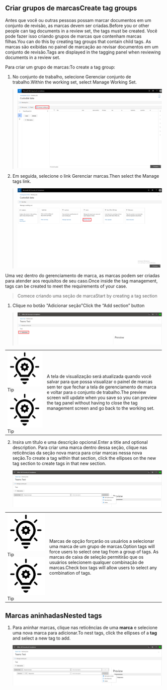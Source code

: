 ## <a name="create-tag-groups"></a><span data-ttu-id="f757b-101">Criar grupos de marcas</span><span class="sxs-lookup"><span data-stu-id="f757b-101">Create tag groups</span></span>

<span data-ttu-id="f757b-102">Antes que você ou outras pessoas possam marcar documentos em um conjunto de revisão, as marcas devem ser criadas.</span><span class="sxs-lookup"><span data-stu-id="f757b-102">Before you or other people can tag documents in a review set, the tags must be created.</span></span> <span data-ttu-id="f757b-103">Você pode fazer isso criando grupos de marcas que contenham marcas filhas.</span><span class="sxs-lookup"><span data-stu-id="f757b-103">You can do this by creating tag groups that contain child tags.</span></span> <span data-ttu-id="f757b-104">As marcas são exibidas no painel de marcação ao revisar documentos em um conjunto de revisão.</span><span class="sxs-lookup"><span data-stu-id="f757b-104">Tags are displayed in the tagging panel when reviewing documents in a review set.</span></span>

<span data-ttu-id="f757b-105">Para criar um grupo de marcas:</span><span class="sxs-lookup"><span data-stu-id="f757b-105">To create a tag group:</span></span>

1.  <span data-ttu-id="f757b-106">No conjunto de trabalho, selecione Gerenciar conjunto de trabalho.</span><span class="sxs-lookup"><span data-stu-id="f757b-106">Within the working set, select Manage Working Set.</span></span>

> ![](../media/ED-managews.png)

2.  <span data-ttu-id="f757b-107">Em seguida, selecione o link Gerenciar marcas.</span><span class="sxs-lookup"><span data-stu-id="f757b-107">Then select the Manage tags link.</span></span>

> ![](../media/ED-managetags.png)

<span data-ttu-id="f757b-108">Uma vez dentro do gerenciamento de marca, as marcas podem ser criadas para atender aos requisitos de seu caso.</span><span class="sxs-lookup"><span data-stu-id="f757b-108">Once inside the tag management, tags can be created to meet the requirements of your case.</span></span>

> <span data-ttu-id="f757b-109">Comece criando uma seção de marca</span><span class="sxs-lookup"><span data-stu-id="f757b-109">Start by creating a tag section</span></span>

1.  <span data-ttu-id="f757b-110">Clique no botão "Adicionar seção"</span><span class="sxs-lookup"><span data-stu-id="f757b-110">Click the “Add section” button</span></span>

> ![Uma imagem contendo A descrição da captura de tela gerada automaticamente](../media/ED-addtagsection.png)

|                                                                                                                             |                                                                                                                                                                 |
| --------------------------------------------------------------------------------------------------------------------------- | --------------------------------------------------------------------------------------------------------------------------------------------------------------- |
| <span data-ttu-id="f757b-112">![](../media/ED-tipicon.png)Tip</span><span class="sxs-lookup"><span data-stu-id="f757b-112">![](../media/ED-tipicon.png)Tip</span></span> | <span data-ttu-id="f757b-113">A tela de visualização será atualizada quando você salvar para que possa visualizar o painel de marcas sem ter que fechar a tela de gerenciamento de marca e voltar para o conjunto de trabalho.</span><span class="sxs-lookup"><span data-stu-id="f757b-113">The preview screen will update when you save so you can preview the tag panel without having to close the tag management screen and go back to the working set.</span></span> |

2.  <span data-ttu-id="f757b-114">Insira um título e uma descrição opcional.</span><span class="sxs-lookup"><span data-stu-id="f757b-114">Enter a title and optional description.</span></span> <span data-ttu-id="f757b-115">Para criar uma marca dentro dessa seção, clique nas reticências da seção nova marca para criar marcas nessa nova seção.</span><span class="sxs-lookup"><span data-stu-id="f757b-115">To create a tag within that section, click the ellipses on the new tag section to create tags in that new section.</span></span>
    
    ![Uma captura de tela de uma descrição de telefone de célula gerada automaticamente](../media/ED-createtag.png)

|                                                                                                                             |                                                                                                                                         |
| --------------------------------------------------------------------------------------------------------------------------- | --------------------------------------------------------------------------------------------------------------------------------------- |
| <span data-ttu-id="f757b-117">![](../media/ED-tipicon.png)Tip</span><span class="sxs-lookup"><span data-stu-id="f757b-117">![](../media/ED-tipicon.png)Tip</span></span> | <span data-ttu-id="f757b-118">Marcas de opção forçarão os usuários a selecionar uma marca de um grupo de marcas.</span><span class="sxs-lookup"><span data-stu-id="f757b-118">Option tags will force users to select one tag from a group of tags.</span></span> <span data-ttu-id="f757b-119">As marcas de caixa de seleção permitirão que os usuários selecionem qualquer combinação de marcas.</span><span class="sxs-lookup"><span data-stu-id="f757b-119">Check box tags will allow users to select any combination of tags.</span></span> |

## <a name="nested-tags"></a><span data-ttu-id="f757b-120">Marcas aninhadas</span><span class="sxs-lookup"><span data-stu-id="f757b-120">Nested tags</span></span>

1.  <span data-ttu-id="f757b-121">Para aninhar marcas, clique nas reticências de uma **marca** e selecione uma nova marca para adicionar.</span><span class="sxs-lookup"><span data-stu-id="f757b-121">To nest tags, click the ellipses of a **tag** and select a new tag to add.</span></span>
    
    ![](../media/ED-tagnesting.png)

